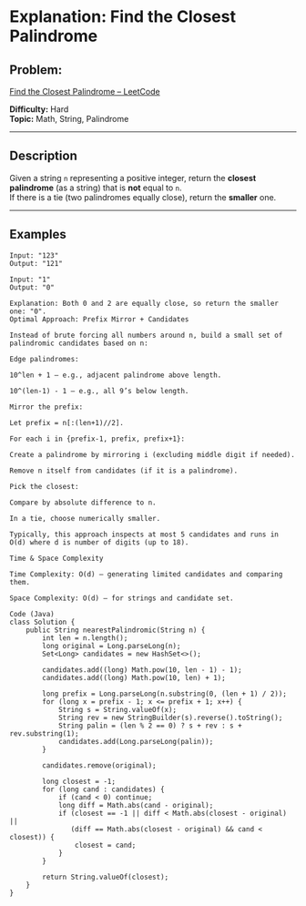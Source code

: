 # **Explanation: Find the Closest Palindrome**

## **Problem:**
[Find the Closest Palindrome – LeetCode](https://leetcode.com/problems/find-the-closest-palindrome/)

**Difficulty:** Hard  
**Topic:** Math, String, Palindrome

---

## **Description**  
Given a string `n` representing a positive integer, return the **closest palindrome** (as a string) that is **not** equal to `n`.  
If there is a tie (two palindromes equally close), return the **smaller** one.

---

## **Examples**

```text
Input: "123"
Output: "121"

Input: "1"
Output: "0"

Explanation: Both 0 and 2 are equally close, so return the smaller one: "0".
Optimal Approach: Prefix Mirror + Candidates

Instead of brute forcing all numbers around n, build a small set of palindromic candidates based on n:

Edge palindromes:

10^len + 1 — e.g., adjacent palindrome above length.

10^(len-1) - 1 — e.g., all 9’s below length.

Mirror the prefix:

Let prefix = n[:(len+1)//2].

For each i in {prefix-1, prefix, prefix+1}:

Create a palindrome by mirroring i (excluding middle digit if needed).

Remove n itself from candidates (if it is a palindrome).

Pick the closest:

Compare by absolute difference to n.

In a tie, choose numerically smaller.

Typically, this approach inspects at most 5 candidates and runs in O(d) where d is number of digits (up to 18).

Time & Space Complexity

Time Complexity: O(d) – generating limited candidates and comparing them.

Space Complexity: O(d) – for strings and candidate set.

Code (Java)
class Solution {
    public String nearestPalindromic(String n) {
        int len = n.length();
        long original = Long.parseLong(n);
        Set<Long> candidates = new HashSet<>();

        candidates.add((long) Math.pow(10, len - 1) - 1);
        candidates.add((long) Math.pow(10, len) + 1);

        long prefix = Long.parseLong(n.substring(0, (len + 1) / 2));
        for (long x = prefix - 1; x <= prefix + 1; x++) {
            String s = String.valueOf(x);
            String rev = new StringBuilder(s).reverse().toString();
            String palin = (len % 2 == 0) ? s + rev : s + rev.substring(1);
            candidates.add(Long.parseLong(palin));
        }

        candidates.remove(original);

        long closest = -1;
        for (long cand : candidates) {
            if (cand < 0) continue;
            long diff = Math.abs(cand - original);
            if (closest == -1 || diff < Math.abs(closest - original) ||
               (diff == Math.abs(closest - original) && cand < closest)) {
                closest = cand;
            }
        }

        return String.valueOf(closest);
    }
}

